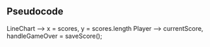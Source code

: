## Pseudocode
LineChart --> x = scores, y = scores.length
Player --> currentScore, handleGameOver = saveScore();